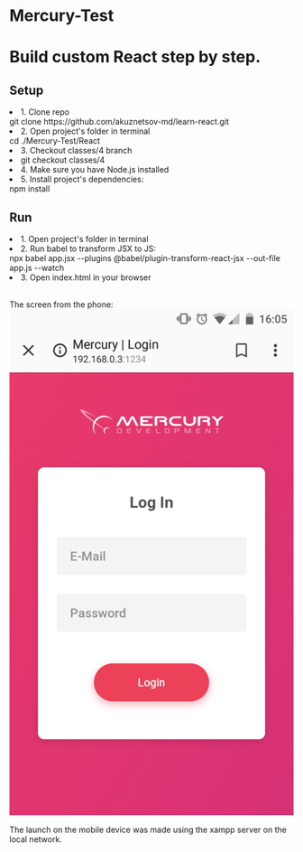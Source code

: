 # Mercury-Test

<h1>Build custom React step by step.</h1>
<h2>Setup</h2>
<li>1. Clone repo</li>
git clone https://github.com/akuznetsov-md/learn-react.git

<li>2. Open project's folder in terminal</li>
cd ./Mercury-Test/React

<li>3. Checkout classes/4 branch<li>
git checkout classes/4

<li>4. Make sure you have Node.js installed</li>

<li>5. Install project's dependencies:</li>
npm install
<h2>Run</h2>
<li>1. Open project's folder in terminal</li>
<li>2. Run babel to transform JSX to JS:</li>
npx babel app.jsx --plugins @babel/plugin-transform-react-jsx --out-file app.js --watch
<li>3. Open index.html in your browser</li>

<br>





The screen from the phone:
![Скриншот с телефона](React/image.png)

The launch on the mobile device was made using the xampp server on the local network.
